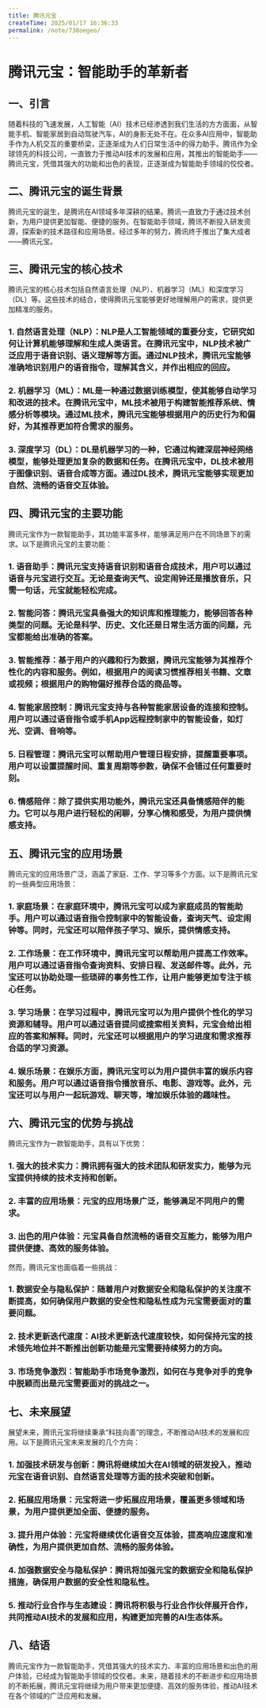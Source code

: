 ```yaml
---
title: 腾讯元宝
createTime: 2025/01/17 16:36:33
permalink: /note/738oegeo/
---
```


# 腾讯元宝：智能助手的革新者

## 一、引言

随着科技的飞速发展，人工智能（AI）技术已经渗透到我们生活的方方面面，从智能手机、智能家居到自动驾驶汽车，AI的身影无处不在。在众多AI应用中，智能助手作为人机交互的重要桥梁，正逐渐成为人们日常生活中的得力助手。腾讯作为全球领先的科技公司，一直致力于推动AI技术的发展和应用，其推出的智能助手——腾讯元宝，凭借其强大的功能和出色的表现，正逐渐成为智能助手领域的佼佼者。

## 二、腾讯元宝的诞生背景

腾讯元宝的诞生，是腾讯在AI领域多年深耕的结果。腾讯一直致力于通过技术创新，为用户提供更加智能、便捷的服务。在智能助手领域，腾讯不断投入研发资源，探索新的技术路径和应用场景。经过多年的努力，腾讯终于推出了集大成者——腾讯元宝。

## 三、腾讯元宝的核心技术

腾讯元宝的核心技术包括自然语言处理（NLP）、机器学习（ML）和深度学习（DL）等。这些技术的结合，使得腾讯元宝能够更好地理解用户的需求，提供更加精准的服务。

### 1. 自然语言处理（NLP）：NLP是人工智能领域的重要分支，它研究如何让计算机能够理解和生成人类语言。在腾讯元宝中，NLP技术被广泛应用于语音识别、语义理解等方面。通过NLP技术，腾讯元宝能够准确地识别用户的语音指令，理解其含义，并作出相应的回应。

### 2. 机器学习（ML）：ML是一种通过数据训练模型，使其能够自动学习和改进的技术。在腾讯元宝中，ML技术被用于构建智能推荐系统、情感分析等模块。通过ML技术，腾讯元宝能够根据用户的历史行为和偏好，为其推荐更加符合需求的服务。

### 3. 深度学习（DL）：DL是机器学习的一种，它通过构建深层神经网络模型，能够处理更加复杂的数据和任务。在腾讯元宝中，DL技术被用于图像识别、语音合成等方面。通过DL技术，腾讯元宝能够实现更加自然、流畅的语音交互体验。

## 四、腾讯元宝的主要功能

腾讯元宝作为一款智能助手，其功能丰富多样，能够满足用户在不同场景下的需求。以下是腾讯元宝的主要功能：

### 1. 语音助手：腾讯元宝支持语音识别和语音合成技术，用户可以通过语音与元宝进行交互。无论是查询天气、设定闹钟还是播放音乐，只需一句话，元宝就能轻松完成。

### 2. 智能问答：腾讯元宝具备强大的知识库和推理能力，能够回答各种类型的问题。无论是科学、历史、文化还是日常生活方面的问题，元宝都能给出准确的答案。

### 3. 智能推荐：基于用户的兴趣和行为数据，腾讯元宝能够为其推荐个性化的内容和服务。例如，根据用户的阅读习惯推荐相关书籍、文章或视频；根据用户的购物偏好推荐合适的商品等。

### 4. 智能家居控制：腾讯元宝支持与各种智能家居设备的连接和控制。用户可以通过语音指令或手机App远程控制家中的智能设备，如灯光、空调、音响等。

### 5. 日程管理：腾讯元宝可以帮助用户管理日程安排，提醒重要事项。用户可以设置提醒时间、重复周期等参数，确保不会错过任何重要时刻。

### 6. 情感陪伴：除了提供实用功能外，腾讯元宝还具备情感陪伴的能力。它可以与用户进行轻松的闲聊，分享心情和感受，为用户提供情感支持。

## 五、腾讯元宝的应用场景

腾讯元宝的应用场景广泛，涵盖了家庭、工作、学习等多个方面。以下是腾讯元宝的一些典型应用场景：

### 1. 家庭场景：在家庭环境中，腾讯元宝可以成为家庭成员的智能助手。用户可以通过语音指令控制家中的智能设备，查询天气、设定闹钟等。同时，元宝还可以陪伴孩子学习、娱乐，提供情感支持。

### 2. 工作场景：在工作环境中，腾讯元宝可以帮助用户提高工作效率。用户可以通过语音指令查询资料、安排日程、发送邮件等。此外，元宝还可以协助处理一些琐碎的事务性工作，让用户能够更加专注于核心任务。

### 3. 学习场景：在学习过程中，腾讯元宝可以为用户提供个性化的学习资源和辅导。用户可以通过语音提问或搜索相关资料，元宝会给出相应的答案和解释。同时，元宝还可以根据用户的学习进度和需求推荐合适的学习资源。

### 4. 娱乐场景：在娱乐方面，腾讯元宝可以为用户提供丰富的娱乐内容和服务。用户可以通过语音指令播放音乐、电影、游戏等。此外，元宝还可以与用户一起玩游戏、聊天等，增加娱乐体验的趣味性。

## 六、腾讯元宝的优势与挑战

腾讯元宝作为一款智能助手，具有以下优势：

### 1. 强大的技术实力：腾讯拥有强大的技术团队和研发实力，能够为元宝提供持续的技术支持和创新。

### 2. 丰富的应用场景：元宝的应用场景广泛，能够满足不同用户的需求。

### 3. 出色的用户体验：元宝具备自然流畅的语音交互能力，能够为用户提供便捷、高效的服务体验。

然而，腾讯元宝也面临着一些挑战：

### 1. 数据安全与隐私保护：随着用户对数据安全和隐私保护的关注度不断提高，如何确保用户数据的安全性和隐私性成为元宝需要面对的重要问题。

### 2. 技术更新迭代速度：AI技术更新迭代速度较快，如何保持元宝的技术领先地位并不断推出创新功能是元宝需要持续努力的方向。

### 3. 市场竞争激烈：智能助手市场竞争激烈，如何在与竞争对手的竞争中脱颖而出是元宝需要面对的挑战之一。

## 七、未来展望

展望未来，腾讯元宝将继续秉承“科技向善”的理念，不断推动AI技术的发展和应用。以下是腾讯元宝未来发展的几个方向：

### 1. 加强技术研发与创新：腾讯将继续加大在AI领域的研发投入，推动元宝在语音识别、自然语言处理等方面的技术突破和创新。

### 2. 拓展应用场景：元宝将进一步拓展应用场景，覆盖更多领域和场景，为用户提供更加全面、便捷的服务。

### 3. 提升用户体验：元宝将继续优化语音交互体验，提高响应速度和准确性，为用户提供更加自然、流畅的服务体验。

### 4. 加强数据安全与隐私保护：腾讯将加强元宝的数据安全和隐私保护措施，确保用户数据的安全性和隐私性。

### 5. 推动行业合作与生态建设：腾讯将积极与行业合作伙伴展开合作，共同推动AI技术的发展和应用，构建更加完善的AI生态体系。

## 八、结语

腾讯元宝作为一款智能助手，凭借其强大的技术实力、丰富的应用场景和出色的用户体验，已经成为智能助手领域的佼佼者。未来，随着技术的不断进步和应用场景的不断拓展，腾讯元宝将继续为用户带来更加便捷、高效的服务体验，推动AI技术在各个领域的广泛应用和发展。
